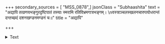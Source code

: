 +++
secondary_sources = [ "MSS_0878",]
jsonClass = "Subhaashita"
text = "अद्यापि तत्प्रणयभङ्गुरदृष्टिपातं तस्याः स्मरामि रतिविभ्रमगात्रभङ्गम्।  \nवस्त्राञ्चलस्खलनचारुपयोधरान्तं दन्तच्छदं दशनखण्डनमण्डनं च॥"
title = "अद्यापि"

+++

<details><summary>Text</summary>

अद्यापि तत्प्रणयभङ्गुरदृष्टिपातं तस्याः स्मरामि रतिविभ्रमगात्रभङ्गम्।  
वस्त्राञ्चलस्खलनचारुपयोधरान्तं दन्तच्छदं दशनखण्डनमण्डनं च॥
</details>
